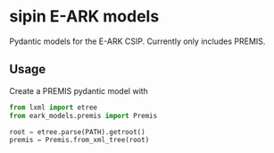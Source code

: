 # sipin E-ARK models
Pydantic models for the E-ARK CSIP. Currently only includes PREMIS.

## Usage

Create a PREMIS pydantic model with

```py
from lxml import etree
from eark_models.premis import Premis

root = etree.parse(PATH).getroot()
premis = Premis.from_xml_tree(root)
```

